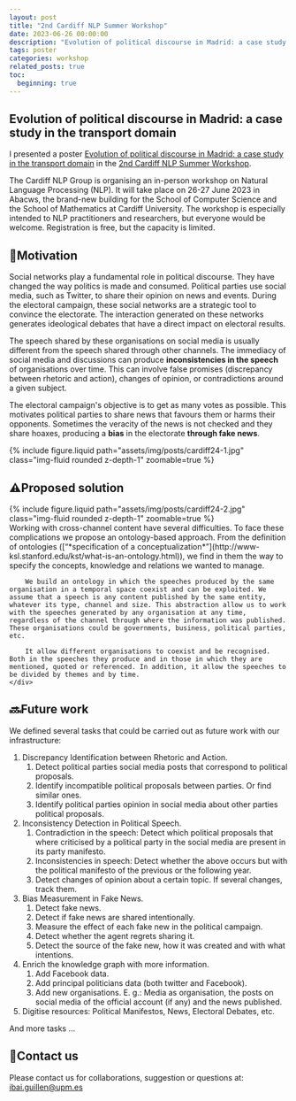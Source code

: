 ```yaml
---
layout: post
title: "2nd Cardiff NLP Summer Workshop"
date: 2023-06-26 00:00:00
description: "Evolution of political discourse in Madrid: a case study in the transport domain"
tags: poster
categories: workshop
related_posts: true
toc:
  beginning: true
---
```


## Evolution of political discourse in Madrid: a case study in the transport domain

I presented a poster [Evolution of political discourse in Madrid: a case study in the transport domain](https://github.com/Ibaii99/2nd-Cardiff-NLP-Summer-Workshop/blob/main/POSTER_CARDIFF_IBAI.pdf) in the [2nd Cardiff NLP Summer Workshop](https://2023.cardiffnlpworkshop.org).

The Cardiff NLP Group is organising an in-person workshop on Natural Language Processing (NLP). It will take place on 26-27 June 2023 in Abacws, the brand-new building for the School of Computer Science and the School of Mathematics at Cardiff University. The workshop is especially intended to NLP practitioners and researchers, but everyone would be welcome. Registration is free, but the capacity is limited.

## 🧭Motivation

Social networks play a fundamental role in political discourse. They have changed the way politics is made and consumed. Political parties use social media, such as Twitter, to share their opinion on news and events. During the electoral campaign, these social networks are a strategic tool to convince the electorate. The interaction generated on these networks generates ideological debates that have a direct impact on electoral results.

The speech shared by these organisations on social media is usually different from the speech shared through other channels. The immediacy of social media and discussions can produce **inconsistencies in the speech** of organisations over time. This can involve false promises (discrepancy between rhetoric and action), changes of opinion, or contradictions around a given subject.

The electoral campaign's objective is to get as many votes as possible. This motivates political parties to share news that favours them or harms their opponents. Sometimes the veracity of the news is not checked and they share hoaxes, producing a **bias** in the electorate **through fake news**.
        
{% include figure.liquid path="assets/img/posts/cardiff24-1.jpg" class="img-fluid rounded z-depth-1" zoomable=true %}

## ⚠️Proposed solution

<div class="row mt-3">
    <div class="col-sm mt-3 mt-md-0">
        {% include figure.liquid path="assets/img/posts/cardiff24-2.jpg" class="img-fluid rounded z-depth-1" zoomable=true %}
    </div>
    <div class="col-sm mt-3 mt-md-0">
        Working with cross-channel content have several difficulties. To face these complications we propose an ontology-based approach. From the definition of ontologies ([“*specification of a conceptualization*”](http://www-ksl.stanford.edu/kst/what-is-an-ontology.html)), we find in them the way to specify the concepts, knowledge and relations we wanted to manage.

        We build an ontology in which the speeches produced by the same organisation in a temporal space coexist and can be exploited. We assume that a speech is any content published by the same entity, whatever its type, channel and size. This abstraction allow us to work with the speeches generated by any organisation at any time, regardless of the channel through where the information was published. These organisations could be governments, business, political parties, etc.

        It allow different organisations to coexist and be recognised. Both in the speeches they produce and in those in which they are mentioned, quoted or referenced. In addition, it allow the speeches to be divided by themes and by time.
    </div>
</div>

## 🔜Future work

We defined several tasks that could be carried out as future work with our infrastructure:

1. Discrepancy Identification between Rhetoric and Action.
    1. Detect political parties social media posts that correspond to political proposals.
    2. Identify incompatible political proposals between parties. Or find similar ones.
    3. Identify political parties opinion in social media about other parties political proposals.
2. Inconsistency Detection in Political Speech.
    1. Contradiction in the speech: Detect which political proposals that where criticised by a political party in the social media are present in its party manifesto.
    2. Inconsistencies in speech: Detect whether the above occurs but with the political manifesto of the previous or the following year.
    3. Detect changes of opinion about a certain topic. If several changes, track them.
3. Bias Measurement in Fake News.
    1. Detect fake news.
    2. Detect if fake news are shared intentionally.
    3. Measure the effect of each fake new in the political campaign.
    4. Detect whether the agent regrets sharing it.
    5. Detect the source of the fake new, how it was created and with what intentions.
4. Enrich the knowledge graph with more information.
    1. Add Facebook data.
    2. Add principal politicians data (both twitter and Facebook).
    3. Add new organisations. E. g.: Media as organisation, the posts on social media of the official account (if any) and the news published.
5. Digitise resources: Political Manifestos, News, Electoral Debates, etc.

And more tasks …

## 📨Contact us

Please contact us for collaborations, suggestion or questions at: ibai.guillen@upm.es
